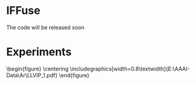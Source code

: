 # IFFuse
The code will be released soon

# Experiments
\begin{figure}
    \centering
    \includegraphics[width=0.8\textwidth]{E:\AAAI-Data\Ar\LLVIP_1.pdf}
\end{figure}
